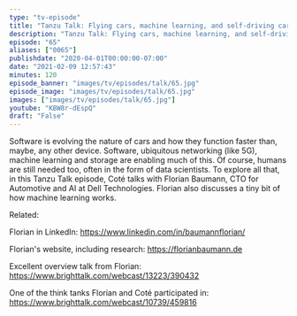 ```yaml
---
type: "tv-episode"
title: "Tanzu Talk: Flying cars, machine learning, and self-driving cars"
description: "Tanzu Talk: Flying cars, machine learning, and self-driving cars"
episode: "65"
aliases: ["0065"]
publishdate: "2020-04-01T00:00:00-07:00"
date: "2021-02-09 12:57:43"
minutes: 120
episode_banner: "images/tv/episodes/talk/65.jpg"
episode_image: "images/tv/episodes/talk/65.jpg"
images: ["images/tv/episodes/talk/65.jpg"]
youtube: "KBW8r-dEspQ"
draft: "False"
---
```


Software is evolving the nature of cars and how they function faster than, maybe, any other device. Software, ubiquitous networking (like 5G), machine learning and storage are enabling much of this. Of course, humans are still needed too, often in the form of data scientists. To explore all that, in this Tanzu Talk episode, Coté talks with  Florian Baumann, CTO for Automotive and AI at Dell Technologies. Florian also discusses a tiny bit of  how machine learning works.

Related:

Florian in LinkedIn: https://www.linkedin.com/in/baumannflorian/

Florian's website, including research: https://florianbaumann.de

Excellent overview talk from Florian: https://www.brighttalk.com/webcast/13223/390432

One of the think tanks Florian and Coté participated in: https://www.brighttalk.com/webcast/10739/459816